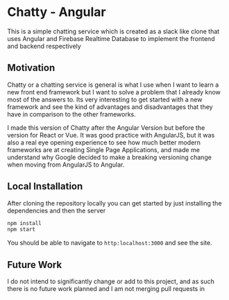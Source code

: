 # Chatty - Angular

This is a simple chatting service which is created as a slack like clone that uses Angular and Firebase Realtime Database to implement the frontend and backend respectively

## Motivation

Chatty or a chatting service is general is what I use when I want to learn a new front end framework but I want to solve a problem that I already know most of the answers to. Its very interesting to get started with a new framework and see the kind of advantages and disadvantages that they have in comparison to the other frameworks.

I made this version of Chatty after the Angular Version but before the version for React or Vue. It was good practice with AngularJS, but it was also a real eye opening experience to see how much better modern frameworks are at creating Single Page Applications, and made me understand why Google decided to make a breaking versioning change when moving from AngularJS to Angular.


## Local Installation

After cloning the repository locally you can get started by just installing the dependencies and then the server

```bash
npm install
npm start
```

You should be able to navigate to `http:localhost:3000` and see the site.

## Future Work

I do not intend to significantly change or add to this project, and as such there is no future work planned and I am not merging pull requests in

